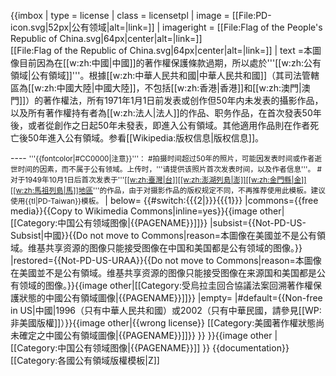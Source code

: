 {{imbox
| type       = license
| class = licensetpl
| image      = [[File:PD-icon.svg|52px|公有领域|alt=|link=]]
| imageright = [[File:Flag of the People's Republic of China.svg|64px|center|alt=|link=]]<br />[[File:Flag of the Republic of China.svg|64px|center|alt=|link=]]
| text       =<span class="licensetpl_long">本圖像目前因為在[[w:zh:中國|中國]]的著作權保護條款過期，所以處於'''[[w:zh:公有領域|公有領域]]'''。根據[[w:zh:中華人民共和國|中華人民共和國]]（其司法管轄區為[[w:zh:中國大陸|中國大陸]]，不包括[[w:zh:香港|香港]]和[[w:zh:澳門|澳門]]）的著作權法，所有1971年1月1日前发表或创作但50年内未发表的攝影作品，以及所有著作權持有者為[[w:zh:法人|法人]]的作品、职务作品，在首次發表50年後，或者從創作之日起50年未發表，即進入公有領域。其他適用作品則在作者死亡後50年進入公有領域。参看[[Wikipedia:版权信息|版权信息]]。</span>
<div style="display: none">
<span class="licensetpl_short">公有领域</span>
<span class="licensetpl_link">{{fullurl:{{FULLPAGENAME}}}}</span>
<span class="licensetpl_attr_req">true</span>
<span class="licensetpl_link_req">true</span>
</div>
----
<small>'''{{fontcolor|#CC0000|注意}}'''：
#拍摄时间超过50年的照片，可能因发表时间或作者逝世时间的因素，而不属于公有领域。上传时，'''请提供该照片首次发表时间，以及作者信息'''。
#对于1949年10月1日后首次发表于'''<u>[[w:zh:臺灣|台]][[w:zh:澎湖列島|澎]][[w:zh:金門縣|金]][[w:zh:馬祖列島|馬]]地區</u>'''<!--不适用于大陆时期发表于大陆的-->的作品，由于对摄影作品的版权规定不同，不再推荐使用此模板。建议使用{{tl|PD-Taiwan}}模板。
</small>
| below=
{{#switch:{{{2|}}}{{{1}}}
|commons={{free media}}{{Copy to Wikimedia Commons|inline=yes}}{{image other|[[Category:中国公有领域图像|{{PAGENAME}}]]}}
|subsist={{Not-PD-US-Subsist|中國}}{{Do not move to Commons|reason=本圖像在美國並不是公有領域。维基共享资源的图像只能接受图像在中国和美国都是公有领域的图像。}}
|restored={{Not-PD-US-URAA}}{{Do not move to Commons|reason=本圖像在美國並不是公有領域。维基共享资源的图像只能接受图像在来源国和美国都是公有领域的图像。}}{{image other|[[Category:受烏拉圭回合協議法案回溯著作權保護狀態的中國公有領域圖像‎|{{PAGENAME}}]]}}
|empty=
|#default={{Non-free in US|中國|1996（只有中華人民共和國）或2002（只有中華民國，請參見[[WP:非美國版權]]）}}{{image other|{{wrong license}} [[Category:美國著作權狀態尚未確定之中國公有領域圖像|{{PAGENAME}}]]}} }}
}}{{image other
| [[Category:中国公有领域图像|{{PAGENAME}}]]
}}<noinclude>
{{documentation}}
[[Category:各國公有領域版權模板|Z]]
</noinclude>